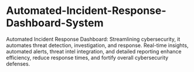 # Automated-Incident-Response-Dashboard-System
Automated Incident Response Dashboard: Streamlining cybersecurity, it automates threat detection, investigation, and response. Real-time insights, automated alerts, threat intel integration, and detailed reporting enhance efficiency, reduce response times, and fortify overall cybersecurity defenses.
